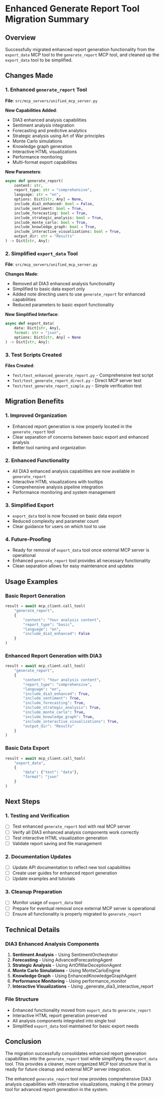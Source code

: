 # Enhanced Generate Report Tool Migration Summary

## Overview

Successfully migrated enhanced report generation functionality from the `export_data` MCP tool to the `generate_report` MCP tool, and cleaned up the `export_data` tool to be simplified.

## Changes Made

### 1. Enhanced `generate_report` Tool

**File**: `src/mcp_servers/unified_mcp_server.py`

**New Capabilities Added**:
- DIA3 enhanced analysis capabilities
- Sentiment analysis integration
- Forecasting and predictive analytics
- Strategic analysis using Art of War principles
- Monte Carlo simulations
- Knowledge graph generation
- Interactive HTML visualizations
- Performance monitoring
- Multi-format export capabilities

**New Parameters**:
```python
async def generate_report(
    content: str,
    report_type: str = "comprehensive",
    language: str = "en",
    options: Dict[str, Any] = None,
    include_dia3_enhanced: bool = False,
    include_sentiment: bool = True,
    include_forecasting: bool = True,
    include_strategic_analysis: bool = True,
    include_monte_carlo: bool = True,
    include_knowledge_graph: bool = True,
    include_interactive_visualizations: bool = True,
    output_dir: str = "Results"
) -> Dict[str, Any]:
```

### 2. Simplified `export_data` Tool

**File**: `src/mcp_servers/unified_mcp_server.py`

**Changes Made**:
- Removed all DIA3 enhanced analysis functionality
- Simplified to basic data export only
- Added note directing users to use `generate_report` for enhanced capabilities
- Reduced parameters to basic export functionality

**New Simplified Interface**:
```python
async def export_data(
    data: Dict[str, Any],
    format: str = "json",
    options: Dict[str, Any] = None
) -> Dict[str, Any]:
```

### 3. Test Scripts Created

**Files Created**:
- `Test/test_enhanced_generate_report.py` - Comprehensive test script
- `Test/test_generate_report_direct.py` - Direct MCP server test
- `Test/test_generate_report_simple.py` - Simple verification test

## Migration Benefits

### 1. **Improved Organization**
- Enhanced report generation is now properly located in the `generate_report` tool
- Clear separation of concerns between basic export and enhanced analysis
- Better tool naming and organization

### 2. **Enhanced Functionality**
- All DIA3 enhanced analysis capabilities are now available in `generate_report`
- Interactive HTML visualizations with tooltips
- Comprehensive analysis pipeline integration
- Performance monitoring and system management

### 3. **Simplified Export**
- `export_data` tool is now focused on basic data export
- Reduced complexity and parameter count
- Clear guidance for users on which tool to use

### 4. **Future-Proofing**
- Ready for removal of `export_data` tool once external MCP server is operational
- Enhanced `generate_report` tool provides all necessary functionality
- Clean separation allows for easy maintenance and updates

## Usage Examples

### Basic Report Generation
```python
result = await mcp_client.call_tool(
    "generate_report",
    {
        "content": "Your analysis content",
        "report_type": "basic",
        "language": "en",
        "include_dia3_enhanced": False
    }
)
```

### Enhanced Report Generation with DIA3
```python
result = await mcp_client.call_tool(
    "generate_report",
    {
        "content": "Your analysis content",
        "report_type": "comprehensive",
        "language": "en",
        "include_dia3_enhanced": True,
        "include_sentiment": True,
        "include_forecasting": True,
        "include_strategic_analysis": True,
        "include_monte_carlo": True,
        "include_knowledge_graph": True,
        "include_interactive_visualizations": True,
        "output_dir": "Results"
    }
)
```

### Basic Data Export
```python
result = await mcp_client.call_tool(
    "export_data",
    {
        "data": {"test": "data"},
        "format": "json"
    }
)
```

## Next Steps

### 1. **Testing and Verification**
- [ ] Test enhanced `generate_report` tool with real MCP server
- [ ] Verify all DIA3 enhanced analysis components work correctly
- [ ] Test interactive HTML visualization generation
- [ ] Validate report saving and file management

### 2. **Documentation Updates**
- [ ] Update API documentation to reflect new tool capabilities
- [ ] Create user guides for enhanced report generation
- [ ] Update examples and tutorials

### 3. **Cleanup Preparation**
- [ ] Monitor usage of `export_data` tool
- [ ] Prepare for eventual removal once external MCP server is operational
- [ ] Ensure all functionality is properly migrated to `generate_report`

## Technical Details

### DIA3 Enhanced Analysis Components
1. **Sentiment Analysis** - Using SentimentOrchestrator
2. **Forecasting** - Using AdvancedForecastingAgent
3. **Strategic Analysis** - Using ArtOfWarDeceptionAgent
4. **Monte Carlo Simulations** - Using MonteCarloEngine
5. **Knowledge Graph** - Using EnhancedKnowledgeGraphAgent
6. **Performance Monitoring** - Using performance_monitor
7. **Interactive Visualizations** - Using _generate_dia3_interactive_report

### File Structure
- Enhanced functionality moved from `export_data` to `generate_report`
- Interactive HTML report generation preserved
- All analysis components integrated into single tool
- Simplified `export_data` tool maintained for basic export needs

## Conclusion

The migration successfully consolidates enhanced report generation capabilities into the `generate_report` tool while simplifying the `export_data` tool. This provides a cleaner, more organized MCP tool structure that is ready for future cleanup and external MCP server integration.

The enhanced `generate_report` tool now provides comprehensive DIA3 analysis capabilities with interactive visualizations, making it the primary tool for advanced report generation in the system.
